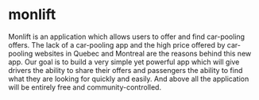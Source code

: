 monlift
=============================

Monlift is an application which allows users to offer and find car-pooling offers.
The lack of a car-pooling app and the high price offered by car-pooling websites in Quebec and Montreal are the reasons behind this new app.
Our goal is to build a very simple yet powerful app which will give drivers the ability to share their offers and passengers the ability to find what they are looking for quickly and easily.
And above all the application will be entirely free and community-controlled.
